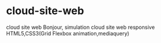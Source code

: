 # cloud-site-web
cloud site web 
Bonjour,
simulation cloud site web responsive 
HTML5,CSS3(Grid Flexbox animation,mediaquery)
